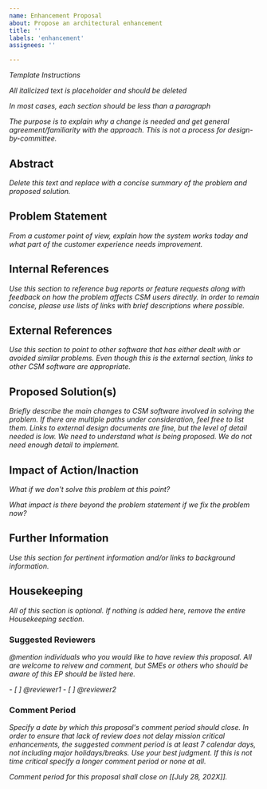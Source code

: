 ```yaml
---
name: Enhancement Proposal
about: Propose an architectural enhancement
title: ''
labels: 'enhancement'
assignees: ''

---
```


_Template Instructions_

_All italicized text is placeholder and should be deleted_

_In most cases, each section should be less than a paragraph_

_The purpose is to explain why a change is needed and get general agreement/familiarity with the approach.  This is not a process for design-by-committee._


## Abstract

_Delete this text and replace with a concise summary of the problem and proposed solution._

## Problem Statement

_From a customer point of view, explain how the system works today and what part of the customer experience needs improvement._

## Internal References

_Use this section to reference bug reports or feature requests along with feedback on how the problem affects CSM users directly.  In order to remain concise, please use lists of links with brief descriptions where possible._

## External References

_Use this section to point to other software that has either dealt with or avoided similar problems.  Even though this is the external section, links to other CSM software are appropriate._

## Proposed Solution(s)

_Briefly describe the main changes to CSM software involved in solving the problem.  If there are multiple paths under consideration, feel free to list them.  Links to external design documents are fine, but the level of detail needed is low.  We need to understand what is being proposed.  We do not need enough detail to implement._

## Impact of Action/Inaction

_What if we don't solve this problem at this point?_

_What impact is there beyond the problem statement if we fix the problem now?_

## Further Information

_Use this section for pertinent information and/or links to background information._

## Housekeeping

_All of this section is optional. If nothing is added here, remove the entire Housekeeping section._

### Suggested Reviewers
_@mention individuals who you would like to have review this proposal. All are welcome to reivew and comment, but SMEs or others who should be aware of this EP should be listed here._

_- [ ] @reviewer1_
_- [ ] @reviewer2_

### Comment Period

_Specify a date by which this proposal's comment period should close. In order to ensure that lack of review does not delay mission critical enhancements, the suggested comment period is at least 7 calendar days, not including major holidays/breaks. Use your best judgment. If this is not time critical specify a longer comment period or none at all._

_Comment period for this proposal shall close on [[July 28, 202X]]._
